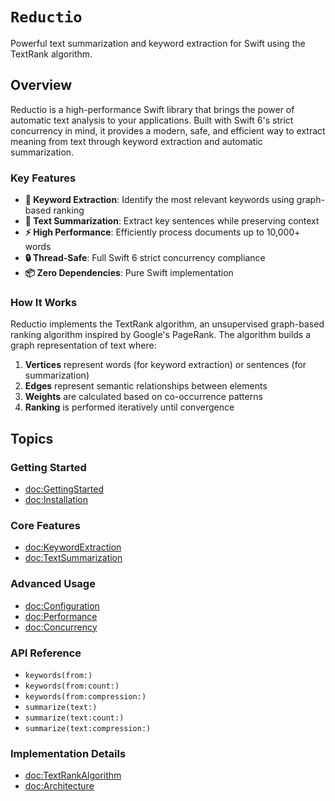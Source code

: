 # ``Reductio``

Powerful text summarization and keyword extraction for Swift using the TextRank algorithm.

## Overview

Reductio is a high-performance Swift library that brings the power of automatic text analysis to your applications. Built with Swift 6's strict concurrency in mind, it provides a modern, safe, and efficient way to extract meaning from text through keyword extraction and automatic summarization.

### Key Features

- **🔑 Keyword Extraction**: Identify the most relevant keywords using graph-based ranking
- **📝 Text Summarization**: Extract key sentences while preserving context
- **⚡ High Performance**: Efficiently process documents up to 10,000+ words
- **🔒 Thread-Safe**: Full Swift 6 strict concurrency compliance
- **📦 Zero Dependencies**: Pure Swift implementation

### How It Works

Reductio implements the TextRank algorithm, an unsupervised graph-based ranking algorithm inspired by Google's PageRank. The algorithm builds a graph representation of text where:

1. **Vertices** represent words (for keyword extraction) or sentences (for summarization)
2. **Edges** represent semantic relationships between elements
3. **Weights** are calculated based on co-occurrence patterns
4. **Ranking** is performed iteratively until convergence

## Topics

### Getting Started
- <doc:GettingStarted>
- <doc:Installation>

### Core Features
- <doc:KeywordExtraction>
- <doc:TextSummarization>

### Advanced Usage
- <doc:Configuration>
- <doc:Performance>
- <doc:Concurrency>

### API Reference
- ``keywords(from:)``
- ``keywords(from:count:)``
- ``keywords(from:compression:)``
- ``summarize(text:)``
- ``summarize(text:count:)``
- ``summarize(text:compression:)``

### Implementation Details
- <doc:TextRankAlgorithm>
- <doc:Architecture>